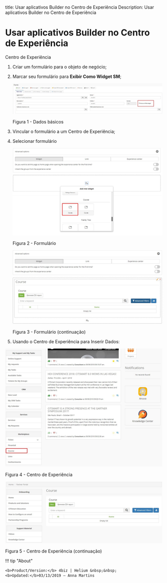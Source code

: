 title: Usar aplicativos Builder no Centro de Experiência
Description: Usar aplicativos Builder no Centro de Experiência
# Usar aplicativos Builder no Centro de Experiência

Centro de Experiência

1.  Criar um formulário para o objeto de negócio;

2.  Marcar seu formulário para **Exibir Como Widget SM**;

    ![basic](images/builder-sm-5.jpg)

    Figura 1 - Dados básicos

3.  Vincular o formulário a um Centro de Experiência;

4.  Selecionar formulário

    ![basic](images/builder-sm-7.png)

    Figura 2 - Formulário

    ![basic](images/builder-sm-8.png)

    Figura 3 - Formulário (continuação)

5.  Usando o Centro de Experiência para Inserir Dados:

![basic](images/builder-sm-9.png)

Figura 4 - Centro de Experiência


![basic](images/builder-sm-10.png)

Figura 5 - Centro de Experiência (continuação)


!!! tip "About"

    <b>Product/Version:</b> 4biz | Helium &nbsp;&nbsp;
    <b>Updated:</b>03/13/2019 – Anna Martins
